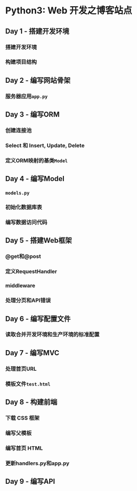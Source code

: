 # Python3: Web 开发之博客站点
## Day 1 - 搭建开发环境
### 搭建开发环境
### 构建项目结构

## Day 2 - 编写网站骨架
### 服务器应用`app.py`

## Day 3 - 编写ORM
### 创建连接池
### Select 和 Insert, Update, Delete
### 定义ORM映射的基类`Model`

## Day 4 - 编写Model
### `models.py`
### 初始化数据库表
### 编写数据访问代码

## Day 5 - 搭建Web框架
### @get和@post
### 定义RequestHandler
### middleware
### 处理分页和API错误

## Day 6 - 编写配置文件
### 读取合并开发环境和生产环境的标准配置

## Day 7 - 编写MVC
### 处理首页URL
### 模板文件`test.html`

## Day 8 - 构建前端
### 下载 CSS 框架
### 编写父模板
### 编写首页 HTML
### 更新handlers.py和app.py

## Day 9 - 编写API

